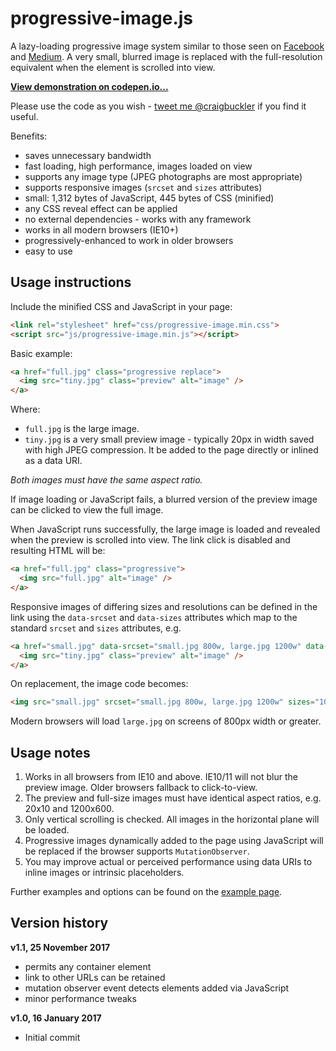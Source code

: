 # progressive-image.js

A lazy-loading progressive image system similar to those seen on  [Facebook](https://code.facebook.com/posts/991252547593574/the-technology-behind-preview-photos/) and [Medium](https://jmperezperez.com/medium-image-progressive-loading-placeholder/). A very small, blurred image is replaced with the full-resolution equivalent when the element is scrolled into view.

**[View demonstration on codepen.io...](https://codepen.io/craigbuckler/pen/yPqLXW)**

Please use the code as you wish - [tweet me @craigbuckler](https://twitter.com/craigbuckler) if you find it useful.

Benefits:

* saves unnecessary bandwidth
* fast loading, high performance, images loaded on view
* supports any image type (JPEG photographs are most appropriate)
* supports responsive images (`srcset` and `sizes` attributes)
* small: 1,312 bytes of JavaScript, 445 bytes of CSS (minified)
* any CSS reveal effect can be applied
* no external dependencies - works with any framework
* works in all modern browsers (IE10+)
* progressively-enhanced to work in older browsers
* easy to use


## Usage instructions
Include the minified CSS and JavaScript in your page:

```html
<link rel="stylesheet" href="css/progressive-image.min.css">
<script src="js/progressive-image.min.js"></script>
```

Basic example:

```html
<a href="full.jpg" class="progressive replace">
  <img src="tiny.jpg" class="preview" alt="image" />
</a>
```

Where:

* `full.jpg` is the large image.
* `tiny.jpg` is a very small preview image - typically 20px in width saved with high JPEG compression. It be added to the page directly or inlined as a data URI.

*Both images must have the same aspect ratio.*

If image loading or JavaScript fails, a blurred version of the preview image can be clicked to view the full image.

When JavaScript runs successfully, the large image is loaded and revealed when the preview is scrolled into view. The link click is disabled and resulting HTML will be:

```html
<a href="full.jpg" class="progressive">
  <img src="full.jpg" alt="image" />
</a>
```

Responsive images of differing sizes and resolutions can be defined in the link using the `data-srcset` and `data-sizes` attributes which map to the standard `srcset` and `sizes` attributes, e.g.

```html
<a href="small.jpg" data-srcset="small.jpg 800w, large.jpg 1200w" data-sizes="100vw" class="progressive replace">
  <img src="tiny.jpg" class="preview" alt="image" />
</a>

```

On replacement, the image code becomes:

```html
<img src="small.jpg" srcset="small.jpg 800w, large.jpg 1200w" sizes="100vw" alt="image" />
```

Modern browsers will load `large.jpg` on screens of 800px width or greater.

## Usage notes

1. Works in all browsers from IE10 and above. IE10/11 will not blur the preview image. Older browsers fallback to click-to-view.
2. The preview and full-size images must have identical aspect ratios, e.g. 20x10 and 1200x600.
3. Only vertical scrolling is checked. All images in the horizontal plane will be loaded.
4. Progressive images dynamically added to the page using JavaScript will be replaced if the browser supports `MutationObserver`.
5. You may improve actual or perceived performance using data URIs to inline images or intrinsic placeholders.

Further examples and options can be found on the [example page](https://cdn.rawgit.com/craigbuckler/progressive-image.js/60f8ccc9/demo.html).

## Version history

**v1.1, 25 November 2017**

* permits any container element
* link to other URLs can be retained
* mutation observer event detects elements added via JavaScript
* minor performance tweaks

**v1.0, 16 January 2017**

* Initial commit
